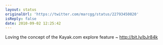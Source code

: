 ```yaml
---
layout: status
originalUrl: 'https://twitter.com/marcgg/status/22793450820'
isReply: false
date: 2010-09-02 12:25:42
---
```


Loving the concept of the Kayak.com explore feature ~ http://bit.ly/bJr84k
